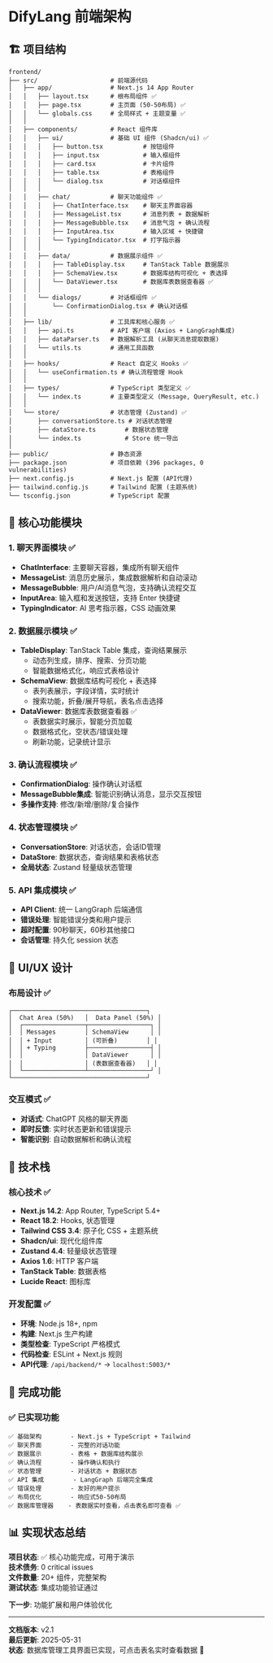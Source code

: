 # DifyLang 前端架构

## 🏗️ 项目结构

```
frontend/
├── src/                    # 前端源代码
│   ├── app/                # Next.js 14 App Router
│   │   ├── layout.tsx      # 根布局组件 ✅
│   │   ├── page.tsx        # 主页面 (50-50布局) ✅
│   │   └── globals.css     # 全局样式 + 主题变量 ✅
│   │
│   ├── components/         # React 组件库
│   │   ├── ui/             # 基础 UI 组件 (Shadcn/ui) ✅
│   │   │   ├── button.tsx           # 按钮组件
│   │   │   ├── input.tsx            # 输入框组件
│   │   │   ├── card.tsx             # 卡片组件
│   │   │   ├── table.tsx            # 表格组件
│   │   │   └── dialog.tsx           # 对话框组件
│   │   │
│   │   ├── chat/           # 聊天功能组件 ✅
│   │   │   ├── ChatInterface.tsx    # 聊天主界面容器
│   │   │   ├── MessageList.tsx      # 消息列表 + 数据解析
│   │   │   ├── MessageBubble.tsx    # 消息气泡 + 确认流程
│   │   │   ├── InputArea.tsx        # 输入区域 + 快捷键
│   │   │   └── TypingIndicator.tsx  # 打字指示器
│   │   │
│   │   ├── data/           # 数据展示组件 ✅
│   │   │   ├── TableDisplay.tsx     # TanStack Table 数据展示
│   │   │   ├── SchemaView.tsx       # 数据库结构可视化 + 表选择
│   │   │   └── DataViewer.tsx       # 数据库表数据查看器 ✅
│   │   │
│   │   └── dialogs/        # 对话框组件 ✅
│   │       └── ConfirmationDialog.tsx # 确认对话框
│   │
│   ├── lib/                # 工具库和核心服务 ✅
│   │   ├── api.ts          # API 客户端 (Axios + LangGraph集成)
│   │   ├── dataParser.ts   # 数据解析工具 (从聊天消息提取数据)
│   │   └── utils.ts        # 通用工具函数
│   │
│   ├── hooks/              # React 自定义 Hooks ✅
│   │   └── useConfirmation.ts # 确认流程管理 Hook
│   │
│   ├── types/              # TypeScript 类型定义 ✅
│   │   └── index.ts        # 主要类型定义 (Message, QueryResult, etc.)
│   │
│   └── store/              # 状态管理 (Zustand) ✅
│       ├── conversationStore.ts # 对话状态管理
│       ├── dataStore.ts        # 数据状态管理
│       └── index.ts            # Store 统一导出
│
├── public/                 # 静态资源
├── package.json            # 项目依赖 (396 packages, 0 vulnerabilities)
├── next.config.js          # Next.js 配置 (API代理)
├── tailwind.config.js      # Tailwind 配置 (主题系统)
└── tsconfig.json           # TypeScript 配置
```

## 🎯 核心功能模块

### 1. 聊天界面模块 ✅
- **ChatInterface**: 主要聊天容器，集成所有聊天组件
- **MessageList**: 消息历史展示，集成数据解析和自动滚动
- **MessageBubble**: 用户/AI消息气泡，支持确认流程交互
- **InputArea**: 输入框和发送按钮，支持 Enter 快捷键
- **TypingIndicator**: AI 思考指示器，CSS 动画效果

### 2. 数据展示模块 ✅
- **TableDisplay**: TanStack Table 集成，查询结果展示
  - 动态列生成，排序、搜索、分页功能
  - 智能数据格式化，响应式表格设计
- **SchemaView**: 数据库结构可视化 + 表选择
  - 表列表展示，字段详情，实时统计
  - 搜索功能，折叠/展开导航，表名点击选择
- **DataViewer**: 数据库表数据查看器 ✅
  - 表数据实时展示，智能分页加载
  - 数据格式化，空状态/错误处理
  - 刷新功能，记录统计显示

### 3. 确认流程模块 ✅
- **ConfirmationDialog**: 操作确认对话框
- **MessageBubble集成**: 智能识别确认消息，显示交互按钮
- **多操作支持**: 修改/新增/删除/复合操作

### 4. 状态管理模块 ✅
- **ConversationStore**: 对话状态，会话ID管理
- **DataStore**: 数据状态，查询结果和表格状态
- **全局状态**: Zustand 轻量级状态管理

### 5. API 集成模块 ✅
- **API Client**: 统一 LangGraph 后端通信
- **错误处理**: 智能错误分类和用户提示
- **超时配置**: 90秒聊天，60秒其他接口
- **会话管理**: 持久化 session 状态

## 📱 UI/UX 设计

### 布局设计 ✅
```
┌─────────────────────────────────────┐
│  Chat Area (50%)   │  Data Panel (50%) │
│  ┌─────────────────┬─────────────────┐ │
│  │ Messages        │ SchemaView      │ │
│  │ + Input         │ (可折叠)        │ │
│  │ + Typing        ├─────────────────┤ │
│  │                 │ DataViewer      │ │
│  │                 │ (表数据查看器)   │ │
│  └─────────────────┴─────────────────┘ │
└─────────────────────────────────────┘
```

### 交互模式 ✅
- **对话式**: ChatGPT 风格的聊天界面
- **即时反馈**: 实时状态更新和错误提示
- **智能识别**: 自动数据解析和确认流程

## 🚀 技术栈

### 核心技术 ✅
- **Next.js 14.2**: App Router, TypeScript 5.4+
- **React 18.2**: Hooks, 状态管理
- **Tailwind CSS 3.4**: 原子化 CSS + 主题系统
- **Shadcn/ui**: 现代化组件库
- **Zustand 4.4**: 轻量级状态管理
- **Axios 1.6**: HTTP 客户端
- **TanStack Table**: 数据表格
- **Lucide React**: 图标库

### 开发配置 ✅
- **环境**: Node.js 18+, npm
- **构建**: Next.js 生产构建
- **类型检查**: TypeScript 严格模式
- **代码检查**: ESLint + Next.js 规则
- **API代理**: `/api/backend/*` → `localhost:5003/*`

## 🎉 完成功能

### ✅ 已实现功能
```
✅ 基础架构        - Next.js + TypeScript + Tailwind
✅ 聊天界面        - 完整的对话功能
✅ 数据展示        - 表格 + 数据库结构展示  
✅ 确认流程        - 操作确认和执行
✅ 状态管理        - 对话状态 + 数据状态
✅ API 集成        - LangGraph 后端完全集成
✅ 错误处理        - 友好的用户提示
✅ 布局优化        - 响应式50-50布局
✅ 数据库管理器    - 表数据实时查看，点击表名即可查看 ✅
```




## 📊 实现状态总结

**项目状态**: ✅ 核心功能完成，可用于演示  
**技术债务**: 0 critical issues  
**文件数量**: 20+ 组件，完整架构  
**测试状态**: 集成功能验证通过  

**下一步**: 功能扩展和用户体验优化

---

**文档版本**: v2.1  
**最后更新**: 2025-05-31  
**状态**: 数据库管理工具界面已实现，可点击表名实时查看数据 🎉 
